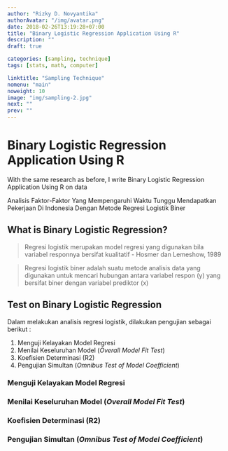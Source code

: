 ```yaml
---
author: "Rizky D. Novyantika"
authorAvatar: "/img/avatar.png"
date: 2018-02-26T13:19:28+07:00
title: "Binary Logistic Regression Application Using R"
description: ""
draft: true

categories: [sampling, technique]
tags: [stats, math, computer]

linktitle: "Sampling Technique"
nomenu: "main"
noweight: 10
image: "img/sampling-2.jpg"
next: ""
prev: ""
---
```


# Binary Logistic Regression Application Using R

With the same research as before, I write Binary Logistic Regression Application Using R on data 

Analisis Faktor-Faktor Yang Mempengaruhi Waktu Tunggu Mendapatkan Pekerjaan Di Indonesia Dengan Metode Regresi Logistik Biner

## What is Binary Logistic Regression?

> Regresi logistik merupakan model regresi yang digunakan bila variabel responnya bersifat kualitatif - Hosmer dan Lemeshow, 1989

> Regresi logistik biner adalah suatu metode analisis data yang digunakan untuk mencari hubungan antara variabel respon (y) yang bersifat biner dengan variabel prediktor (x) 

## Test on Binary Logistic Regression 
Dalam melakukan analisis regresi logistik, dilakukan pengujian sebagai berikut :
1. Menguji Kelayakan Model Regresi
2. Menilai Keseluruhan Model (_Overall Model Fit Test_) 
3. Koefisien Determinasi (R2)
4. Pengujian Simultan (_Omnibus Test of Model Coefficient_)

### Menguji Kelayakan Model Regresi

### Menilai Keseluruhan Model (_Overall Model Fit Test_) 

### Koefisien Determinasi (R2)

### Pengujian Simultan (_Omnibus Test of Model Coefficient_)
